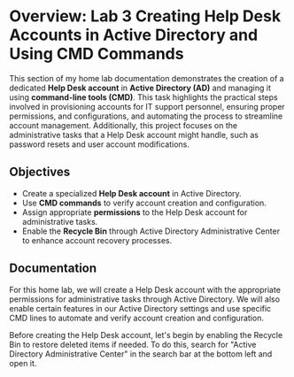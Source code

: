 <h1>Overview:  Lab 3 Creating Help Desk Accounts in Active Directory and Using CMD Commands</h1>

This section of my home lab documentation demonstrates the creation of a dedicated **Help Desk account** in **Active Directory (AD)** and managing it using **command-line tools (CMD)**. This task highlights the practical steps involved in provisioning accounts for IT support personnel, ensuring proper permissions, and configurations, and automating the process to streamline account management. Additionally, this project focuses on the administrative tasks that a Help Desk account might handle, such as password resets and user account modifications.

<h2>Objectives</h2>

- Create a specialized **Help Desk account** in Active Directory.
- Use **CMD commands** to verify account creation and configuration.
- Assign appropriate **permissions** to the Help Desk account for administrative tasks.
- Enable the **Recycle Bin** through Active Directory Administrative Center to enhance account recovery processes.

<h2>Documentation</h2>

For this home lab, we will create a Help Desk account with the appropriate permissions for administrative tasks through Active Directory. We will also enable certain features in our Active Directory settings and use specific CMD lines to automate and verify account creation and configuration.

Before creating the Help Desk account, let's begin by enabling the Recycle Bin to restore deleted items if needed. To do this, search for "Active Directory Administrative Center" in the search bar at the bottom left and open it.
